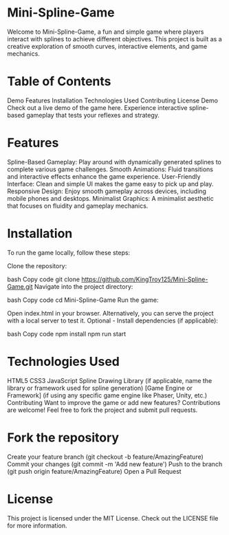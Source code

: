 # Mini-Spline-Game

Welcome to Mini-Spline-Game, a fun and simple game where players interact with splines to achieve different objectives. This project is built as a creative exploration of smooth curves, interactive elements, and game mechanics.

# Table of Contents
Demo
Features
Installation
Technologies Used
Contributing
License
Demo
Check out a live demo of the game here. Experience interactive spline-based gameplay that tests your reflexes and strategy.

# Features
Spline-Based Gameplay: Play around with dynamically generated splines to complete various game challenges.
Smooth Animations: Fluid transitions and interactive effects enhance the game experience.
User-Friendly Interface: Clean and simple UI makes the game easy to pick up and play.
Responsive Design: Enjoy smooth gameplay across devices, including mobile phones and desktops.
Minimalist Graphics: A minimalist aesthetic that focuses on fluidity and gameplay mechanics.

# Installation
To run the game locally, follow these steps:

Clone the repository:

bash
Copy code
git clone https://github.com/KingTroy125/Mini-Spline-Game.git
Navigate into the project directory:

bash
Copy code
cd Mini-Spline-Game
Run the game:

Open index.html in your browser.
Alternatively, you can serve the project with a local server to test it.
Optional - Install dependencies (if applicable):

bash
Copy code
npm install
npm run start

# Technologies Used
HTML5
CSS3
JavaScript
Spline Drawing Library (if applicable, name the library or framework used for spline generation)
[Game Engine or Framework] (if using any specific game engine like Phaser, Unity, etc.)
Contributing
Want to improve the game or add new features? Contributions are welcome! Feel free to fork the project and submit pull requests.

# Fork the repository
Create your feature branch (git checkout -b feature/AmazingFeature)
Commit your changes (git commit -m 'Add new feature')
Push to the branch (git push origin feature/AmazingFeature)
Open a Pull Request
# License
This project is licensed under the MIT License. Check out the LICENSE file for more information.
